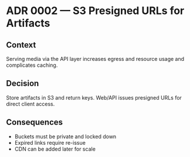 
# ADR 0002 — S3 Presigned URLs for Artifacts

## Context
Serving media via the API layer increases egress and resource usage and
complicates caching.

## Decision
Store artifacts in S3 and return keys. Web/API issues presigned URLs for
direct client access.

## Consequences
- Buckets must be private and locked down
- Expired links require re-issue
- CDN can be added later for scale
